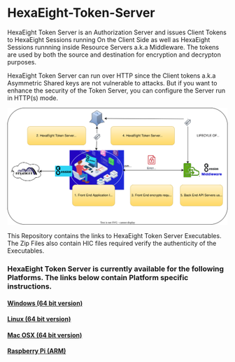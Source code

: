 # HexaEight-Token-Server

HexaEight Token Server is an Authorization Server and issues Client Tokens to HexaEight Sessions running On the Client Side as well as HexaEight Sessions runnning inside Resource Servers a.k.a Middleware.  The tokens are used by both the source and destination for encryption and decrypton purposes.

HexaEight Token Server can run over HTTP since the Client tokens a.k.a Asymmetric Shared keys are not vulnerable to attacks.  But if you want to enhance the security of the Token Server, you can configure the Server run in HTTP(s) mode. 

![HexaEight-Application-Life-Cycle](https://github.com/HexaEightTeam/HexaEight-Middleware/blob/main/lifecycle-of-hexaeight-application.svg?raw=true)

This Repository contains the links to HexaEight Token Server Executables. The Zip Files also contain HIC files required verify the authenticity of the Executables.

### HexaEight Token Server is currently available for the following Platforms.  The links below contain Platform specific instructions.

#### [Windows (64 bit version)](https://github.com/HexaEightTeam/HexaEight-Token-Server/tree/main/winx64)

#### [Linux (64 bit version)](https://github.com/HexaEightTeam/HexaEight-Token-Server/tree/main/linux) 

#### [Mac OSX (64 bit version)](https://github.com/HexaEightTeam/HexaEight-Token-Server/tree/main/macosx) 

#### [Raspberry Pi (ARM)](https://github.com/HexaEightTeam/HexaEight-Token-Server/tree/main/arm)


